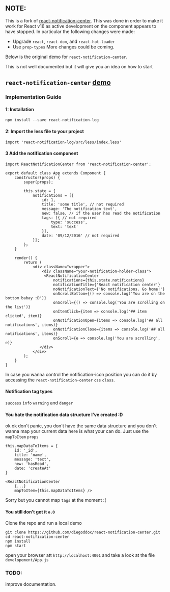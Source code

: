 ## NOTE:
This is a fork of [react-notification-center](https://github.com/diegoddox/react-notification-center).
This was done in order to make it work for React v16 as active development on the component appears to
have stopped. In particular the following changes were made:
- Upgrade `react`, `react-dom`, and `react-hot-loader`
- Use `prop-types`
More changes could be coming.

Below is the original demo for `react-notification-center`.

This is not well documented but it will give you an idea on how to start
## `react-notification-center` [demo](http://diegoddox.github.io/react-notification-center/)

### Implementation Guide

#### 1: Installation
`npm install --save react-notification-log`

#### 2: Import the less file to your project
`import 'react-notification-log/src/less/index.less'`

#### 3 Add the notification component
```
import ReactNotificationCenter from 'react-notification-center';

export default class App extends Component {
    constructor(props) {
        super(props);

        this.state = {
            notifications = [{
                id: 1,
                title: 'some title', // not required
                message: 'The notification text', 
                new: false, // if the user has read the notification
                tags: [{ // not required
                    type: 'success',
                    text: 'text'
                }],
                date: '09/12/2016' // not required
            }];
        };
    }
   
    render() {
        return (
            <div className="wrapper">
                <div className="your-notification-holder-class">
	             <ReactNotificationCenter
	                 notifications={this.state.notifications}
                     notificationTitle={'React notification center'}
                     noNotificationText={'No notifications. Go home!'}
                     onScrollBottom={() => console.log('You are on the bottom babay :D')}
                     onScroll={() => console.log('You are scrolling on the list')}
                     onItemClick={item => console.log('## item clicked', item)}
                     onNotificationOpen={items => console.log('## all notifications', items)}
                     onNotificationClose={items => console.log('## all notifications', items)}
                     onScroll={e => console.log('You are scrolling', e)}
               </div>
            </div>
        );
    }
}
```
In case you wanna control the notification-icon position you can do it by accessing the `react-notification-center` `css` `class`.

#### Notification tag types
`success` `info` `warning` and `danger`

#### You hate the notification data structure I've created :D
ok ok don't panic, you don't have the same data structure and you don't wanna map your current data here is what your can do. Just use the `mapToItem` `props`

```
this.mapDataToItems = {
    id: '_id',
    title: 'name',
    message: 'text',
    new: 'hasRead',
    date: 'createAt'
}

<ReactNotificationCenter
    {...}
    mapToItem={this.mapDataToItems} />
```

Sorry but you cannot map `tags` at the moment :(

#### You still don't get it `o.O`

Clone the repo and run a local demo
```
git clone https://github.com/diegoddox/react-notification-center.git 
cd react-notification-center
npm install
npm start
```

open your browser att `http://localhost:4001` and take a look at the file `developement/App.js`

### TODO:
improve documentation.
